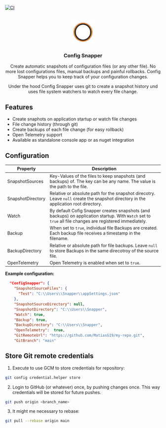 [![CI](https://github.com/MatiasG19/config-snapper/actions/workflows/ci.yml/badge.svg)](https://github.com/MatiasG19/config-snapper/actions/workflows/ci.yml)

<br />

<div align="center" style="display: flex; justify-content: center; align-items: center;">
  <a href="https://github.com/MatiasG19/config-snapper">
    <img src="logo/logo.svg" alt="Logo" width="80" height="80">
  </a>
</div>

<h3 align="center" style="display: flex; justify-content: center; align-items: center;">Config Snapper</h3>

<div align="center" style="justify-content: center; align-items: center;">
  <p>Create automatic snapshots of configuration files (or any other file). No more lost configurations files, manual backups and painful rollbacks. Config Snapper helps you to keep track of your configuration changes.</p>
  <p>Under the hood Config Snapper uses git to create a snapshot history und uses file system watchers to watch every file change.</p>
</div>



## Features

- Create snaphots on application startup or watch file changes
- File change history (through git)
- Create backups of each file change (for easy rollback)
- Open Telemetry support
- Available as standalone console app or as nuget integration

## Configuration

| Property          | Description                                                                                                                                              |
| ----------------- | -------------------------------------------------------------------------------------------------------------------------------------------------------- |
| SnapshotSources   | Key-Values of the files to keep snapshots (and backups) of. The key can be any name. The value is the path to the file.                                  |
| SnapshotDirectory | Relative or absolute path for the snapshot direcotry. Leave `null` create the snapshot directory in the application root directory.                      |
| Watch             | By default Cofig Snapper creates snapshots (and backups) on application startup. With `Watch` set to `true` all file changes are registered immediately. |
| Backup            | When set to `true`, individual file Backups are created. Each backup file receives a timestamp in the filename.                                          |
| BackupDirectory   | Relative or absolute path for file backups. Leave `null` to store Backups in the same direcotroy of the source file.                                     |
| OpenTelemetry     | Open Telemetry is enabled when set to `true`.                                                                                                            |

**Example configuration:**
```json
  "ConfigSnapper": {
    "SnapshotSourceFiles": {
      "Test": "C:\\Users\\Snapper\\appSettings.json"
    },
    "SnapshotSourceDirectory": null,
    "SnapshotDirectory": "C:\\Users\\Snapper",
    "Watch": true,
    "Backup": true,
    "BackupDirectory": "C:\\Users\\Snapper",
    "OpenTelemetry":  true,
    "GitRemoteUrl": "https://github.com/MatiasG19/my-repo.git",
    "GitBranch": "main"
```

## Store Git remote credentials

1. Execute to use GCM to store credentials for repository:

```sh
git config credential.helper store
```

2. Login to GitHub (or whatever) once, by pushing changes once. This way credentials will be stored for future pushes.

```sh
git push origin <branch_name>
```

3. It might me necessary to rebase:

```sh
git pull --rebase origin main

```

